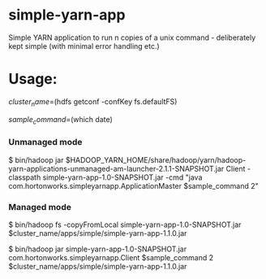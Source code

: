 simple-yarn-app
===============

Simple YARN application to run n copies of a unix command - deliberately kept simple (with minimal error handling etc.)

Usage:
======
$cluster_name=$(hdfs getconf -confKey fs.defaultFS) 

$sample_command=$(which date)

### Unmanaged mode

$ bin/hadoop jar $HADOOP_YARN_HOME/share/hadoop/yarn/hadoop-yarn-applications-unmanaged-am-launcher-2.1.1-SNAPSHOT.jar Client -classpath simple-yarn-app-1.0-SNAPSHOT.jar -cmd "java com.hortonworks.simpleyarnapp.ApplicationMaster $sample_command 2"

### Managed mode

$ bin/hadoop fs -copyFromLocal simple-yarn-app-1.0-SNAPSHOT.jar $cluster_name/apps/simple/simple-yarn-app-1.1.0.jar

$ bin/hadoop jar simple-yarn-app-1.0-SNAPSHOT.jar com.hortonworks.simpleyarnapp.Client $sample_command 2 $cluster_name/apps/simple/simple-yarn-app-1.1.0.jar

    

